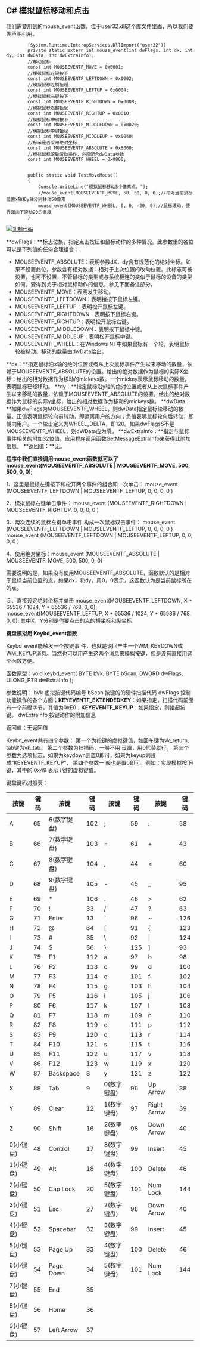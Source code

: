 ## C# 模拟鼠标移动和点击

我们需要用到的mouse_event函数，位于user32.dll这个库文件里面，所以我们要先声明引用。



```
        [System.Runtime.InteropServices.DllImport("user32")]
        private static extern int mouse_event(int dwFlags, int dx, int dy, int dwData, int dwExtraInfo);
        //移动鼠标 
        const int MOUSEEVENTF_MOVE = 0x0001;
        //模拟鼠标左键按下 
        const int MOUSEEVENTF_LEFTDOWN = 0x0002;
        //模拟鼠标左键抬起 
        const int MOUSEEVENTF_LEFTUP = 0x0004;
        //模拟鼠标右键按下 
        const int MOUSEEVENTF_RIGHTDOWN = 0x0008;
        //模拟鼠标右键抬起 
        const int MOUSEEVENTF_RIGHTUP = 0x0010;
        //模拟鼠标中键按下 
        const int MOUSEEVENTF_MIDDLEDOWN = 0x0020;
        //模拟鼠标中键抬起 
        const int MOUSEEVENTF_MIDDLEUP = 0x0040;
        //标示是否采用绝对坐标 
        const int MOUSEEVENTF_ABSOLUTE = 0x8000;
        //模拟鼠标滚轮滚动操作，必须配合dwData参数
        const int MOUSEEVENTF_WHEEL = 0x0800;


        public static void TestMoveMouse()
        {
            Console.WriteLine("模拟鼠标移动5个像素点。");
            //mouse_event(MOUSEEVENTF_MOVE, 50, 50, 0, 0);//相对当前鼠标位置x轴和y轴分别移动50像素
            mouse_event(MOUSEEVENTF_WHEEL, 0, 0, -20, 0);//鼠标滚动，使界面向下滚动20的高度
        }
```

[![复制代码](https://common.cnblogs.com/images/copycode.gif)](javascript:void(0);)

 

**dwFlags：**标志位集，指定点击按钮和鼠标动作的多种情况。此参数里的各位可以是下列值的任何合理组合：

- MOUSEEVENTF_ABSOLUTE：表明参数dX，dy含有规范化的绝对坐标。如果不设置此位，参数含有相对数据：相对于上次位置的改动位置。此标志可被设置，也可不设置，不管鼠标的类型或与系统相连的类似于鼠标的设备的类型如何。要得到关于相对鼠标动作的信息，参见下面备注部分。
- MOUSEEVENTF_MOVE：表明发生移动。
- MOUSEEVENTF_LEFTDOWN：表明接按下鼠标左键。
- MOUSEEVENTF_LEFTUP：表明松开鼠标左键。
- MOUSEEVENTF_RIGHTDOWN：表明按下鼠标右键。
- MOUSEEVENTF_RIGHTUP：表明松开鼠标右键。
- MOUSEEVENTF_MIDDLEDOWN：表明按下鼠标中键。
- MOUSEEVENTF_MIDDLEUP：表明松开鼠标中键。
- MOUSEEVENTF_WHEEL：在Windows NT中如果鼠标有一个轮，表明鼠标轮被移动。移动的数量由dwData给出。


**dx：**指定鼠标沿x轴的绝对位置或者从上次鼠标事件产生以来移动的数量，依赖于MOUSEEVENTF_ABSOLUTE的设置。给出的绝对数据作为鼠标的实际X坐标；给出的相对数据作为移动的mickeys数。一个mickey表示鼠标移动的数量，表明鼠标已经移动。
**dy：**指定鼠标沿y轴的绝对位置或者从上次鼠标事件产生以来移动的数量，依赖于MOUSEEVENTF_ABSOLUTE的设置。给出的绝对数据作为鼠标的实际y坐标，给出的相对数据作为移动的mickeys数。
**dwData：**如果dwFlags为MOUSEEVENTF_WHEEL，则dwData指定鼠标轮移动的数量。正值表明鼠标轮向前转动，即远离用户的方向；负值表明鼠标轮向后转动，即朝向用户。一个轮击定义为WHEEL_DELTA，即120。如果dwFlagsS不是MOUSEEVENTF_WHEEL，则dWData应为零。
**dwExtralnfo：**指定与鼠标事件相关的附加32位值。应用程序调用函数GetMessageExtraInfo来获得此附加信息。
**返回值：**无。

 

 

**程序中我们直接调用mouse_event函数就可以了 mouse_event(MOUSEEVENTF_ABSOLUTE | MOUSEEVENTF_MOVE, 500, 500, 0, 0);**

1、这里是鼠标左键按下和松开两个事件的组合即一次单击： mouse_event (MOUSEEVENTF_LEFTDOWN | MOUSEEVENTF_LEFTUP, 0, 0, 0, 0 )

2、模拟鼠标右键单击事件： mouse_event (MOUSEEVENTF_RIGHTDOWN | MOUSEEVENTF_RIGHTUP, 0, 0, 0, 0 )

3、两次连续的鼠标左键单击事件 构成一次鼠标双击事件： mouse_event (MOUSEEVENTF_LEFTDOWN | MOUSEEVENTF_LEFTUP, 0, 0, 0, 0 ) mouse_event (MOUSEEVENTF_LEFTDOWN | MOUSEEVENTF_LEFTUP, 0, 0, 0, 0 )

4、使用绝对坐标：mouse_event (MOUSEEVENTF_ABSOLUTE | MOUSEEVENTF_MOVE, 500, 500, 0, 0)

   需要说明的是，如果没有使用MOUSEEVENTF_ABSOLUTE，函数默认的是相对于鼠标当前位置的点，如果dx，和dy，用0，0表示，这函数认为是当前鼠标所在的点。

５、直接设定绝对坐标并单击 mouse_event(MOUSEEVENTF_LEFTDOWN, X * 65536 / 1024, Y * 65536 / 768, 0, 0); mouse_event(MOUSEEVENTF_LEFTUP, X * 65536 / 1024, Y * 65536 / 768, 0, 0); 其中X，Y分别是你要点击的点的横坐标和纵坐标

 

**键盘模拟用 Keybd_event函数**

Keybd_event能触发一个按键事 件，也就是说回产生一个WM_KEYDOWN或WM_KEYUP消息。当然也可以用产生这两个消息来模拟按键，但是没有直接用这个函数方便。

函数原型：void keybd_event( BYTE bVk, BYTE bScan, DWORD dwFlags, ULONG_PTR dwExtraInfo );

参数说明：
bVk 虚拟按键代码编号
bScan 按键的的硬件扫描代码
dwFlags 控制功能操作的各个方面；**KEYEVENTF_EXTENDEDKEY**：如果指定，扫描代码前面有一个前缀字节，其值为0xE0；**KEYEVENTF_KEYUP**：如果指定，则抬起按键。
dwExtraInfo 按键动作的附加信息

返回值：无返回值

Keybd_event共有四个参数：
第一个为按键的虚拟键值，如回车键为vk_return,　tab键为vk_tab。
第二个参数为扫描码，一般不用 设置，用0代替就行。
第三个参数为选项标志，如果为keydown则置0即可，如果为keyup则设成“KEYEVENTF_KEYUP”，
第四个参数一 般也是置0即可。例如：实现模拟按下i键，其中的 0x49 表示 i 键的虚拟键值。

 

键盘键码对照表：

| 按键      | 键码 | 按键        | 键码 | 按键        | 键码 | 按键        | 键码 |
| --------- | ---- | ----------- | ---- | ----------- | ---- | ----------- | ---- |
| A         | 65   | 6(数字键盘) | 102  | ;           | 59   | :           | 58   |
| B         | 66   | 7(数字键盘) | 103  | =           | 61   | +           | 43   |
| C         | 67   | 8(数字键盘) | 104  | ,           | 44   | <           | 60   |
| D         | 68   | 9(数字键盘) | 105  | -           | 45   | _           | 95   |
| E         | 69   | *           | 106  | .           | 46   | >           | 62   |
| F         | 70   | !           | 33   | /           | 47   | ?           | 63   |
| G         | 71   | Enter       | 13   | `           | 96   | ~           | 126  |
| H         | 72   | @           | 64   | [           | 91   | {           | 123  |
| I         | 73   | #           | 35   | \           | 92   | \|          | 124  |
| J         | 74   | $           | 36   | }           | 125  | ]           | 93   |
| K         | 75   | F1          | 112  | a           | 97   | b           | 98   |
| L         | 76   | F2          | 113  | c           | 99   | d           | 100  |
| M         | 77   | F3          | 114  | e           | 101  | f           | 102  |
| N         | 78   | F4          | 115  | g           | 103  | h           | 104  |
| O         | 79   | F5          | 116  | i           | 105  | j           | 106  |
| P         | 80   | F6          | 117  | k           | 107  | l           | 108  |
| Q         | 81   | F7          | 118  | m           | 109  | n           | 110  |
| R         | 82   | F8          | 119  | o           | 111  | p           | 112  |
| S         | 83   | F9          | 120  | q           | 113  | r           | 114  |
| T         | 84   | F10         | 121  | s           | 115  | t           | 116  |
| U         | 85   | F11         | 122  | u           | 117  | v           | 118  |
| V         | 86   | F12         | 123  | w           | 119  | x           | 120  |
| W         | 87   | Backspace   | 8    | y           | 121  | z           | 122  |
| X         | 88   | Tab         | 9    | 0(数字键盘) | 96   | Up Arrow    | 38   |
| Y         | 89   | Clear       | 12   | 1(数字键盘) | 97   | Right Arrow | 39   |
| Z         | 90   | Shift       | 16   | 2(数字键盘) | 98   | Down Arrow  | 40   |
| 0(小键盘) | 48   | Control     | 17   | 3(数字键盘) | 99   | Insert      | 45   |
| 1(小键盘) | 49   | Alt         | 18   | 4(数字键盘) | 100  | Delete      | 46   |
| 2(小键盘) | 50   | Cap Lock    | 20   | 5(数字键盘) | 101  | Num Lock    | 144  |
| 3(小键盘) | 51   | Esc         | 27   | 2(数字键盘) | 98   | Down Arrow  | 40   |
| 4(小键盘) | 52   | Spacebar    | 32   | 3(数字键盘) | 99   | Insert      | 45   |
| 5(小键盘) | 53   | Page Up     | 33   | 4(数字键盘) | 100  | Delete      | 46   |
| 6(小键盘) | 54   | Page Down   | 34   | 5(数字键盘) | 101  | Num Lock    | 144  |
| 7(小键盘) | 55   | End         | 35   |             |      |             |      |
| 8(小键盘) | 56   | Home        | 36   |             |      |             |      |
| 9(小键盘) | 57   | Left Arrow  | 37   |             |      |             |      |

 